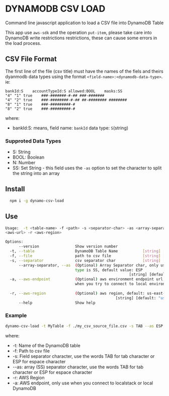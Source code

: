 # DYNAMODB CSV LOAD

Command line javascript application to load a CSV file into DynamoDB Table

This app use `aws-sdk` and the operation `put-item`, please take care into DynamoDB write restrictions restrictions, these can cause some errors in the load process.

## CSV File Format

The first line of the file (csv title) must have the names of the fiels and theirs dyanmodb data types using the format `<field-name>:<dynamodb-data-type>`. ie:

```csv
bankId:S	accountTypeId:S	allowed:BOOL	masks:SS
"4"	"1"	true	###-#######-#-## ###-#######
"4"	"2"	true	###-########-#-## ##-######## ########
"8"	"1"	true	###-#########-#
"8"	"2"	true	###-#########-#
```

where:

- bankId:S: means, field name: `bankId` data type: `S`(string)

### Supproted Data Types

- S: String
- BOOL: Boolean
- N: Number
- SS: Set String - this field uses the `-as` option to set the character to split the string into an array

## Install

```bash
  npm i -g dynamo-csv-load
```

## Use

```bash
Usage:  -t <table-name> -f <path> -s <separator-char> -as <array-separator> -a
<aws-url> -r <aws-region>

Options:
      --version                Show version number                     [boolean]
  -t, --table                  DynamoDB Table Name           [string] [required]
  -f, --file                   path to csv file              [string] [required]
  -s, --separator              csv separator char            [string] [required]
      --array-separator, --as  (Optional) Array Separator char, only used when
                               type is SS, default value: ESP
                                                       [string] [default: "ESP"]
  -a, --aws-endpoint           (Optional) aws environment endpoint url, only use
                               when you try to connect to local environment
                                                                        [string]
  -r, --aws-region             (Optional) aws region, default: us-east-1
                                                 [string] [default: "us-east-1"]
      --help                   Show help                               [boolean]
```

### Example

```bash
dynamo-csv-load -t MyTable -f ./my_csv_source_file.csv -s TAB --as ESP -r us-east-1 -a http://localhost:4566
```

where:

- -t: Name of the DynamoDB table
- -f: Path to csv file
- -s: Field separator character, use the words TAB for tab character or ESP for espace character
- --as: array (SS) separator character, use the words TAB for tab character or ESP for espace character
- -r: AWS Region
- -a: AWS endpoint, only use when you connect to localstack or local DynamoDB
